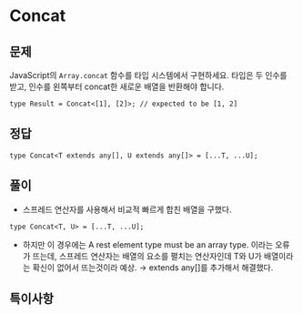 # Concat

## 문제

JavaScript의 `Array.concat` 함수를 타입 시스템에서 구현하세요. 타입은 두 인수를 받고, 인수를 왼쪽부터 concat한 새로운 배열을 반환해야 합니다.

```tsx
type Result = Concat<[1], [2]>; // expected to be [1, 2]
```

## 정답

```tsx
type Concat<T extends any[], U extends any[]> = [...T, ...U];
```

## 풀이

- 스프레드 연산자를 사용해서 비교적 빠르게 합친 배열을 구했다.

```tsx
type Concat<T, U> = [...T, ...U];
```

- 하지만 이 경우에는 A rest element type must be an array type. 이라는 오류가 뜨는데, 스프레드 연산자는 배열의 요소를 펼치는 연산자인데 T와 U가 배열이라는 확신이 없어서 뜨는것이라 예상.
  → extends any[]를 추가해서 해결했다.

## 특이사항
